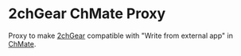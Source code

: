 # 2chGear ChMate Proxy

Proxy to make [2chGear](https://play.google.com/store/apps/details?id=jp.emprise.android.x2chGear) compatible with "Write from external app" in [ChMate](https://play.google.com/store/apps/details?id=jp.co.airfront.android.a2chMate).
